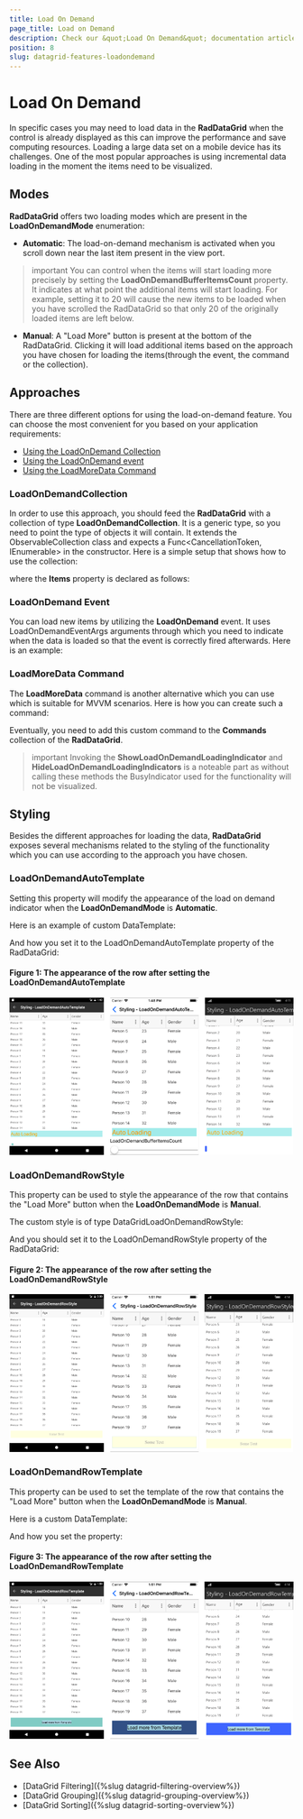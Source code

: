 ```yaml
---
title: Load On Demand
page_title: Load on Demand
description: Check our &quot;Load On Demand&quot; documentation article for Telerik DataGrid for Xamarin control.
position: 8
slug: datagrid-features-loadondemand
---
```


# Load On Demand #

In specific cases you may need to load data in the **RadDataGrid** when the control is already displayed as this can improve the performance and save computing resources. Loading a large data set on a mobile device has its challenges. One of the most popular approaches is using incremental data loading in the moment the items need to be visualized. 

## Modes

**RadDataGrid** offers two loading modes which are present in the **LoadOnDemandMode** enumeration:

* **Automatic**: The load-on-demand mechanism is activated when you scroll down near the last item present in the view port. 
 
>important You can control when the items will start loading more precisely by setting the **LoadOnDemandBufferItemsCount** property. It indicates at what point the additional items will start loading. For example, setting it to 20 will cause the new items to be loaded when you have scrolled the RadDataGrid so that only 20 of the originally loaded items are left below.

* **Manual**: A "Load More" button is present at the bottom of the RadDataGrid. Clicking it will load additional items based on the approach you have chosen for loading the items(through the event, the command or the collection).

## Approaches 

There are three different options for using the load-on-demand feature. You can choose the most convenient for you based on your application requirements:

 * [Using the LoadOnDemand Collection](#loadondemandcollection)
 * [Using the LoadOnDemand event](#loadondemand-event)
 * [Using the LoadMoreData Command](#loadmoredata-command)

### LoadOnDemandCollection

In order to use this approach, you should feed the **RadDataGrid** with a collection of type **LoadOnDemandCollection**. It is a generic type, so you need to point the type of objects it will contain. It extends the ObservableCollection<T> class and expects a Func<CancellationToken, IEnumerable> in the constructor. Here is a simple setup that shows how to use the collection:

<snippet id='datagrid-loadondemand-collection-csharp'/>

where the **Items** property is declared as follows:

<snippet id='datagrid-loadondemand-collection-property-csharp'/>

### LoadOnDemand Event

You can load new items by utilizing the **LoadOnDemand** event. It uses LoadOnDemandEventArgs arguments through which you need to indicate when the data is loaded so that the event is correctly fired afterwards. Here is an example:

<snippet id='datagrid-loadondemand-event-csharp'/>

### LoadMoreData Command

The **LoadMoreData** command is another alternative which you can use which is suitable for MVVM scenarios. Here is how you can create such a command:

<snippet id='datagrid-customloadmoredatacommand-csharp'/>

Eventually, you need to add this custom command to the **Commands** collection of the **RadDataGrid**.

<snippet id='datagrid-customloadmoredatacommand-addtocollection-csharp'/>

>important Invoking the **ShowLoadOnDemandLoadingIndicator** and **HideLoadOnDemandLoadingIndicators** is a noteable part as without calling these methods the BusyIndicator used for the functionality will not be visualized.

## Styling

Besides the different approaches for loading the data, **RadDataGrid** exposes several mechanisms related to the styling of the functionality which you can use according to the approach you have chosen.

### LoadOnDemandAutoTemplate

Setting this property will modify the appearance of the load on demand indicator when the **LoadOnDemandMode** is **Automatic**.

Here is an example of custom DataTemplate:
<snippet id='datagrid-loadondemandautotemplate-xaml'/>

And how you set it to the LoadOnDemandAutoTemplate property of the RadDataGrid:
<snippet id='datagrid-setting-loadondemandautotemplate-xaml'/>

#### Figure 1: The appearance of the row after setting the LoadOnDemandAutoTemplate
![](images/datagrid-autotemplate.png)

### LoadOnDemandRowStyle 
This property can be used to style the appearance of the row that contains the "Load More" button when the **LoadOnDemandMode** is **Manual**.

The custom style is of type DataGridLoadOnDemandRowStyle:
<snippet id='datagrid-loadondemandrowstyle-xaml'/>

And you should set it to the LoadOnDemandRowStyle property of the RadDataGrid:
<snippet id='datagrid-setting-loadondemandrowstyle-xaml'/>

#### Figure 2: The appearance of the row after setting the LoadOnDemandRowStyle
![](images/datagrid-rowstyle.png)

### LoadOnDemandRowTemplate 

This property can be used to set the template of the row that contains the "Load More" button when the **LoadOnDemandMode** is **Manual**.

Here is a custom DataTemplate:
<snippet id='datagrid-loadondemandrowtemplate-xaml'/>

And how you set the property:
<snippet id='datagrid-setting-loadondemandrowtemplate-xaml'/>

#### Figure 3: The appearance of the row after setting the LoadOnDemandRowTemplate
![](images/datagrid-rowtemplate.png)


## See Also

* [DataGrid Filtering]({%slug datagrid-filtering-overview%})
* [DataGrid Grouping]({%slug datagrid-grouping-overview%})
* [DataGrid Sorting]({%slug datagrid-sorting-overview%})
